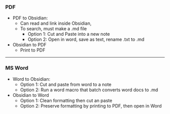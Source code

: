 ### PDF
- PDF to Obsidian:
	- Can read and link inside Obsidian, 
	- To search, must make a .md file
		- Option 1: Cut and Paste into a new note
		- Option 2: Open in word, save as text, rename .txt to .md
- Obsidian to PDF
	- Print to PDF

---
### MS Word
- Word to Obsidian:
	- Option 1: Cut and paste from word to a note
	- Option 2: Run a word macro that batch converts word docs to .md
- Obsidian to Word
	- Option 1: Clean formatting then cut an paste
	- Option 2: Preserve formatting by printing to PDF, then open in Word